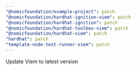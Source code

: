 ```yaml
---
"@nomicfoundation/example-project": patch
"@nomicfoundation/hardhat-ignition-viem": patch
"@nomicfoundation/hardhat-ignition": patch
"@nomicfoundation/hardhat-toolbox-viem": patch
"@nomicfoundation/hardhat-viem": patch
"hardhat": patch
"template-node-test-runner-viem": patch
---
```


Update Viem to latest version
